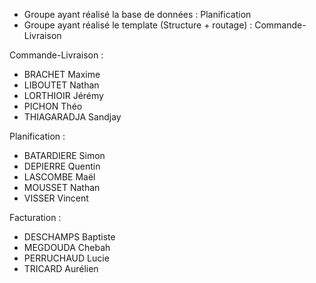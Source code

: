 
- Groupe ayant réalisé la base de données : Planification
- Groupe ayant réalisé le template (Structure + routage) : Commande-Livraison


Commande-Livraison :
   - BRACHET Maxime
   - LIBOUTET Nathan 
   - LORTHIOIR Jérémy
   - PICHON Théo
   - THIAGARADJA Sandjay
      
Planification : 
   - BATARDIERE Simon
   - DEPIERRE Quentin
   - LASCOMBE Maël
   - MOUSSET Nathan 
   - VISSER Vincent
   
Facturation :
  - DESCHAMPS Baptiste 
  - MEGDOUDA Chebah
  - PERRUCHAUD Lucie 
  - TRICARD Aurélien
   
